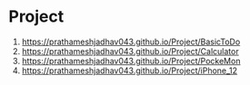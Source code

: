 # Project
1. https://prathameshjadhav043.github.io/Project/BasicToDo
2. https://prathameshjadhav043.github.io/Project/Calculator
3. https://prathameshjadhav043.github.io/Project/PockeMon
4. https://prathameshjadhav043.github.io/Project/iPhone_12
